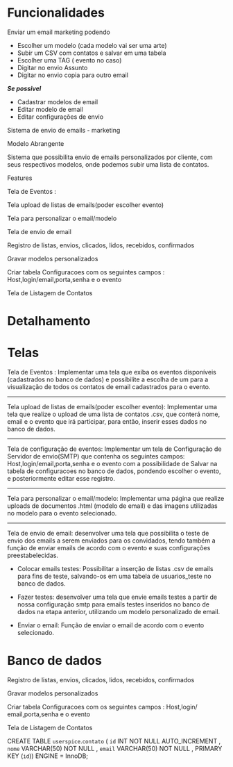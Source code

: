 # Funcionalidades 


Enviar um email marketing podendo 
* Escolher um modelo (cada modelo vai ser uma arte)
* Subir um CSV com contatos e salvar em uma tabela
* Escolher uma TAG ( evento no caso)
* Digitar no envio Assunto
* Digitar no envio copia para outro email


***Se possivel***


* Cadastrar modelos de email
* Editar modelo de email
* Editar configurações de envio



Sistema de envio de emails - marketing

Modelo Abrangente

Sistema que possibilita envio de emails personalizados por cliente, com seus respectivos modelos, onde podemos subir uma lista de contatos.

Features

Tela de Eventos : 

Tela upload de listas de emails(poder escolher evento)

Tela para personalizar o email/modelo
	
Tela de envio de email

Registro de listas, envios, clicados, lidos, recebidos, confirmados

Gravar modelos personalizados	

Criar tabela Configuracoes com os seguintes campos : Host,login/email,porta,senha e o evento

Tela de Listagem de Contatos 



# Detalhamento  


# Telas


Tela de Eventos : Implementar uma tela que exiba os eventos disponíveis (cadastrados no banco de dados) e possibilite a escolha de um para a visualização de todos os contatos de email cadastrados para o evento.

---

Tela upload de listas de emails(poder escolher evento): Implementar uma tela que realize o upload de uma lista de contatos .csv, que conterá nome, email e o evento que irá participar, para então, inserir esses dados no banco de dados. 

---

Tela de configuração de eventos: Implementar um tela de Configuração de Servidor de envio(SMTP) que contenha os seguintes campos: Host,login/email,porta,senha e o evento com a possibilidade de Salvar na tabela de configuracoes no banco de dados, pondendo escolher o evento, e posteriormente editar esse registro. 
		
---

Tela para personalizar o email/modelo: Implementar uma página que realize uploads de documentos .html (modelo de email) e das imagens utilizadas no modelo para o evento selecionado.

---	

Tela de envio de email: desenvolver uma tela que possibilita o teste de envio dos emails a serem enviados para os convidados, tendo também a função de enviar emails de acordo com o evento e suas configurações preestabelecidas.


* Colocar emails testes: Possibilitar a inserção de listas .csv de emails para fins de teste, salvando-os em uma tabela de usuarios_teste no banco de dados. 

* Fazer testes: desenvolver uma tela que envie emails testes a partir de nossa configuração smtp para emails testes inseridos no banco de dados na etapa anterior, utilizando um modelo personalizado de email.

* Enviar o email: Função de enviar o email de acordo com o evento selecionado.


# Banco de dados

Registro de listas, envios, clicados, lidos, recebidos, confirmados


Gravar modelos personalizados

Criar tabela Configuracoes com os seguintes campos : Host,login/
email,porta,senha e o evento

Tela de Listagem de Contatos 



CREATE TABLE `userspice`.`contato` ( `id` INT NOT NULL AUTO_INCREMENT , `nome` VARCHAR(50) NOT NULL , `email` VARCHAR(50) NOT NULL , PRIMARY KEY (`id`)) ENGINE = InnoDB;